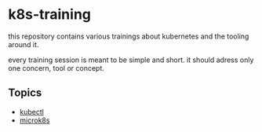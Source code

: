 
# k8s-training

this repository contains various trainings about kubernetes and the tooling around it.

every training session is meant to be simple and short.
it should adress only one concern, tool or concept.

## Topics

- [kubectl](kubectl/readme.md)
- [microk8s](microk8s/readme.md)
